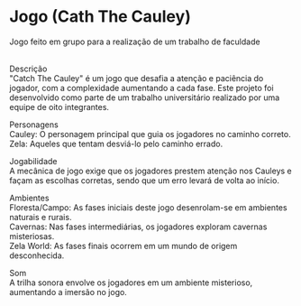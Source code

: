 # Jogo (Cath The Cauley)
 Jogo feito em grupo para a realização de um trabalho de faculdade
<br>
<br>

Descrição<br>
"Catch The Cauley" é um jogo que desafia a atenção e paciência do jogador, com a complexidade aumentando a cada fase. Este projeto foi desenvolvido como parte de um trabalho universitário realizado por uma equipe de oito integrantes.

Personagens<br>
Cauley: O personagem principal que guia os jogadores no caminho correto.
Zela: Aqueles que tentam desviá-lo pelo caminho errado.

Jogabilidade<br>
A mecânica de jogo exige que os jogadores prestem atenção nos Cauleys e façam as escolhas corretas, sendo que um erro levará de volta ao início.

Ambientes<br>
Floresta/Campo: As fases iniciais deste jogo desenrolam-se em ambientes naturais e rurais.<br>
Cavernas: Nas fases intermediárias, os jogadores exploram cavernas misteriosas.<br>
Zela World: As fases finais ocorrem em um mundo de origem desconhecida.

Som<br>
A trilha sonora envolve os jogadores em um ambiente misterioso, aumentando a imersão no jogo.
